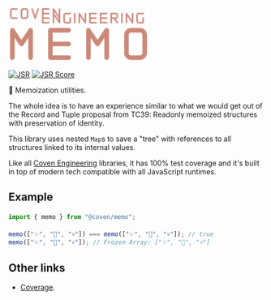<img alt="Coven Engineering Memo logo" src="https://raw.githubusercontent.com/covenengineering/libraries/main/@coven/memo/logo.svg" height="108" />

[![JSR](https://jsr.io/badges/@coven/memo)](https://coven.to/memo)
[![JSR Score](https://jsr.io/badges/@coven/memo/score)](https://coven.to/memo/score)

💾 Memoization utilities.

The whole idea is to have an experience similar to what we would get out of the
Record and Tuple proposal from TC39: Readonly memoized structures with
preservation of identity.

This library uses nested `Map`s to save a "tree" with references to all
structures linked to its internal values.

Like all [Coven Engineering](https://coven.engineering) libraries, it has 100%
test coverage and it's built in top of modern tech compatible with all
JavaScript runtimes.

## Example

```typescript
import { memo } from "@coven/memo";

memo(["✨", "🔮", "💀"]) === memo(["✨", "🔮", "💀"]); // true
memo(["✨", "🔮", "💀"]); // Frozen Array: ["✨", "🔮", "💀"]
```

## Other links

- [Coverage](https://coveralls.io/github/covenengineering/libraries).
